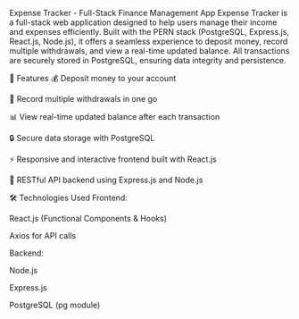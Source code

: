 Expense Tracker - Full-Stack Finance Management App
Expense Tracker is a full-stack web application designed to help users manage their income and expenses efficiently. Built with the PERN stack (PostgreSQL, Express.js, React.js, Node.js), it offers a seamless experience to deposit money, record multiple withdrawals, and view a real-time updated balance. All transactions are securely stored in PostgreSQL, ensuring data integrity and persistence.

🚀 Features
💰 Deposit money to your account

📝 Record multiple withdrawals in one go

📊 View real-time updated balance after each transaction

🔒 Secure data storage with PostgreSQL

⚡ Responsive and interactive frontend built with React.js

🔄 RESTful API backend using Express.js and Node.js

🛠 Technologies Used
Frontend:

React.js (Functional Components & Hooks)

Axios for API calls

Backend:

Node.js

Express.js

PostgreSQL (pg module)
